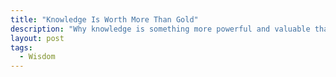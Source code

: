 ```yaml
---
title: "Knowledge Is Worth More Than Gold"
description: "Why knowledge is something more powerful and valuable than money."
layout: post
tags:
  - Wisdom
---
```



